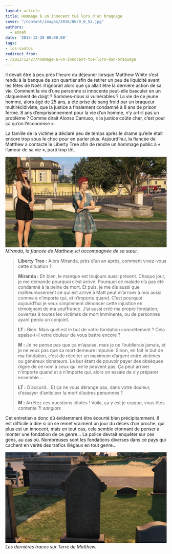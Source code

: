 ```yaml
---
layout: article
title: Hommage à un innocent tué lors d'un braquage
cover: "/content/images/2016/06/0_0_52.jpg"
authors:
  - ezoah
date: '2013-12-28 00:00:00'
tags:
- los-santos
redirect_from:
- /2013/12/27/hommage-a-un-innocent-tue-lors-dun-braquage
---
```


Il devait être à peu près l’heure du déjeuner lorsque Matthew White s’est rendu à la banque de son quartier afin de retirer un peu de liquidité avant les fêtes de Noël. Il ignorait alors que ça allait être la dernière action de sa vie. Comment la vie d’une personne si innocente peut-elle basculer en un claquement de doigt ? Sommes-nous si vulnérables ? La vie de ce jeune homme, alors âgé de 25 ans, a été prise de sang froid par un braqueur multirécidiviste, que la justice a finalement condamné à 8 ans de prison ferme. 8 ans d’emprisonnement pour la vie d’un homme, n’y a-t-il pas un problème ? Comme dirait Alonso Camuso, « la justice coûte cher, c’est pour ça qu’on l’économise ».

La famille de la victime a déclaré peu de temps après le drame qu’elle était encore trop sous le choc pour en parler plus. Aujourd’hui, la fiancée de Matthew a contacté le Liberty Tree afin de rendre un hommage public à « l’amour de sa vie », parti trop tôt.

![Miranda, la fiancée de Matthew, ici accompagnée de sa sœur.](/content/images/2016/06/0_0_60.jpg)
_Miranda, la fiancée de Matthew, ici accompagnée de sa sœur._

> **Liberty Tree :** Alors Miranda, près d’un an après, comment vivez-vous cette situation ?
> 
> **Miranda :** Eh bien, le manque est toujours aussi présent. Chaque jour, je me demande pourquoi c’est arrivé. Pourquoi ce malade n’a pas été condamné à la peine de mort. Et puis, je me dis aussi que malheureusement ce qui est arrivé à Matt peut m’arriver à moi aussi comme à n’importe qui, et n’importe quand. C’est pourquoi aujourd’hui je veux simplement dénoncer cette injustice en témoignant de ma souffrance. J’ai aussi créé ma propre fondation, ouvertes à toutes les victimes de mort imminente, ou de personnes ayant perdu un conjoint.
> 
> **LT :** Bien. Mais quel est le but de votre fondation concrètement ? Cela apaise-t-il votre douleur de vous battre encore ?
> 
> **M :** Je ne pense pas que ça m’apaise, mais je ne l’oublierais jamais, et je ne veux pas que sa mort demeure impunie. Sinon, en fait le but de ma fondation, c’est de récolter un maximum d’argent entre victimes ou généreux donateurs. Le but étant de pouvoir payer des obsèques digne de ce nom à ceux qui ne le peuvent pas. Ça peut arriver n’importe quand et à n’importe qui, alors on essaie de s’y préparer ensemble…
> 
> **LT :** D’accord… Et ça ne vous dérange pas, dans votre douleur, d’essayer d’anticiper la mort d’autres personnes ?
> 
> **M :** Arrêtez ces questions idiotes ! Voilà, ça y est je craque, vous êtes contente ?! _sanglots_

Cet entretien a donc dû évidemment être écourté bien précipitamment. Il est difficile à dire si on se remet vraiment un jour du décès d’un proche, qui plus est un innocent, mais en tout cas, cela semble étonnant de penser à monter une fondation de ce genre… La police devrait enquêter sur ces gens, au cas où. Nombreuses sont les fondations diverses dans ce pays qui cachent en vérité des trafics illégaux en tout genre…

![Les dernières traces sur Terre de Matthew.](/content/images/2016/06/0_0_61.jpg)
_Les dernières traces sur Terre de Matthew._
